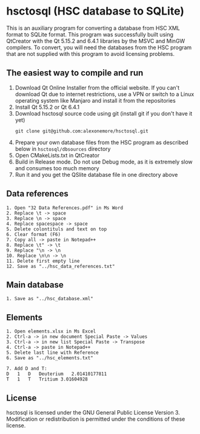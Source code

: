 # hsctosql (HSC database to SQLite)

This is an auxiliary program for converting a database from HSC XML format to SQLite format. 
This program was successfully built using QtCreator with the Qt 5.15.2 and 6.4.1 libraries by the MSVC and MinGW compilers.
To convert, you will need the databases from the HSC program that are not supplied with this program to avoid licensing problems.

## The easiest way to compile and run

1. Download Qt Online Installer from the official website. If you can't download Qt due to internet restrictions, use a VPN or switch to a Linux operating system like Manjaro and install it from the repositories
2. Install Qt 5.15.2 or Qt 6.4.1
3. Download hsctosql source code using git (install git if you don't have it yet)
	```shell
	git clone git@github.com:alexonemore/hsctosql.git
	```
4. Prepare your own database files from the HSC program as described below in `hsctosql/dbsources` directory
5. Open CMakeLists.txt in QtCreator
6. Build in Release mode. Do not use Debug mode, as it is extremely slow and consumes too much memory
7. Run it and you get the QSlite database file in one directory above

## Data references

```
1. Open "32 Data References.pdf" in Ms Word
2. Replace \t -> space
3. Replace \n -> space
4. Replace spacespace -> space
5. Delete colontituls and text on top
6. Clear format (F6)
7. Copy all -> paste in Notepad++
8. Replace \t" -> \t
9. Replace "\n -> \n
10. Replace \n\n -> \n
11. Delete first empty line
12. Save as "../hsc_data_references.txt"
```

## Main database

```
1. Save as "../hsc_database.xml"
```

## Elements

```
1. Open elements.xlsx in Ms Excel
2. Ctrl-a -> in new document Special Paste -> Values
3. Ctrl-a -> in new list Special Paste -> Transpose
4. Ctrl-a -> paste in Notepad++
5. Delete last line with Reference
6. Save as "../hsc_elements.txt"

7. Add D and T:
D	1	D	Deuterium	2.01410177811																																																									
T	1	T	Tritium	3.01604928																																																									

```

## License

hsctosql is licensed under the GNU General Public License Version 3.
Modification or redistribution is permitted under the conditions of these license.

